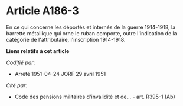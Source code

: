 # Article A186-3

En ce qui concerne les déportés et internés de la guerre 1914-1918, la barrette métallique qui orne le ruban comporte, outre
l'indication de la catégorie de l'attributaire, l'inscription 1914-1918.

**Liens relatifs à cet article**

_Codifié par_:

  - Arrêté 1951-04-24 JORF 29 avril 1951

_Cité par_:

  - Code des pensions militaires d'invalidité et de... - art. R395-1 (Ab)
